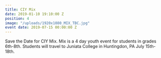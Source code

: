 ```yaml
---
title: CIY Mix
date: 2019-01-10 19:10:00 Z
position: 4
image: "/uploads/1920x1080_MIX_TBC.jpg"
event date: 2019-07-15 00:00:00 Z
---
```


Save the Date for CIY Mix. Mix is a 4 day youth event for students in grades 6th-8th. Students will travel to Juniata College in Huntingdon, PA July 15th-18th. 